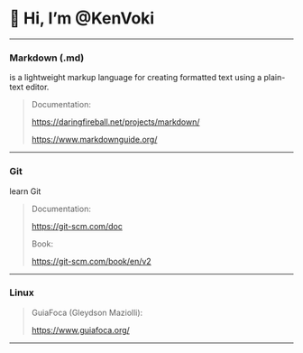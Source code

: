 # 👋 Hi, I’m @KenVoki

---

### Markdown (.md)

is a lightweight markup language for creating formatted text using a plain-text editor.

> Documentation:
>
> https://daringfireball.net/projects/markdown/
> 
> https://www.markdownguide.org/

---

### Git

learn Git

> Documentation:
> 
> https://git-scm.com/doc
>
> Book:
> 
> https://git-scm.com/book/en/v2

---

### Linux

> GuiaFoca (Gleydson Maziolli):
>
> https://www.guiafoca.org/

---
